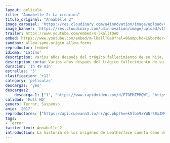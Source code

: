 ```yaml
---
layout: pelicula
title: "Annabelle 2: La creacion"
titulo_original: "Annabelle 2"
image_carousel: 'https://res.cloudinary.com/u4innovation/image/upload/v1561431393/anabelle2-poster-min_wu9nl9.jpg'
image_banner: 'https://res.cloudinary.com/u4innovation/image/upload/v1561431395/anabelkle2-banner_o527we.jpg'
trailer: https://www.youtube.com/embed/m-lkallTOe0
embed: https://www.youtube.com/embed/m-lkallTOe0?rel=0&amp;hd=1&border=0&wmode=opaque&enablejsapi=1&modestbranding=1&controls=1&showinfo=1
sandbox: allow-same-origin allow-forms
reproductor: fembed
idioma: 'Latino'
description: Varios años después del trágico fallecimiento de su hija, un juguetero que crea muñecas y su mujer, acogen en su casa a una monja enfermera y a un grupo de niñas, tratando de convertir su casa en un acogedor orfanato. Sin embargo, las nuevos inquilinos se convertirán en el objetivo de Annabelle, una muñeca poseída por un ser demoníaco. 
description_corta: Varios años después del trágico fallecimiento de su hija, un juguetero que crea muñecas y su mujer, acogen en su casa a una monja enfermera y a un grupo de niñas, tratando de convertir su casa en un acogedor orfanato. Sin embargo, las...
duracion: '1h 49 min'
estrellas: '5'
clasificacion: '+12'
category: 'peliculas'
descargas: 'yes'
descargas2:
    descarga-1: ["1", "https://www.rapidvideo.com/d/FTOEMZPMQW", "https://www.google.com/s2/favicons?domain=openload.co","OpenLoad","https://res.cloudinary.com/imbriitneysam/image/upload/v1541473684/mexico.png", "Latino", "Full HD"]
calidad: 'Full HD'
genero: Terror, Suspenso
anio: '2017'
reproductores: ["https://api.cuevana3.io/rr/gd.php?h=ek5lbm9xYWNrS0xJMVp5b21KREk0dFBLbjVkaHhkRGdrOG1jbnBpUnhhS1Z2V2FCZGNHYTY3U3pqSUdqc3R1Z3VKZUFlSC9WMCtXZHlveHFpOHVqeDl1U3FadVkyUT09"]
tags:
- Terror
twitter_text: Annabelle 2
introduction: La historia de los orígenes de Leatherface cuenta cómo de joven logra escapar de un psiquiátrico junto a cuatro compañeros. El grupo decide secuestrar en su huida a una joven enfermera, a la que llevarán en un infernal viaje en..
---
```



 







